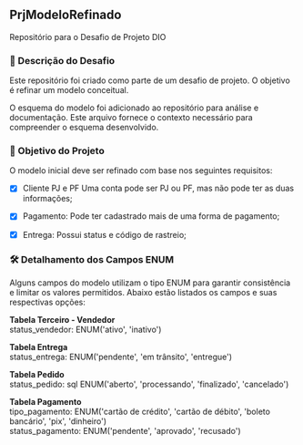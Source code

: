 ## PrjModeloRefinado
Repositório para o Desafio de Projeto DIO

### 📝 Descrição do Desafio
Este repositório foi criado como parte de um desafio de projeto. O objetivo é refinar um modelo conceitual.

O esquema do modelo foi adicionado ao repositório para análise e documentação. Este arquivo fornece o contexto necessário para compreender o esquema desenvolvido.

### 🎯 Objetivo do Projeto
O modelo inicial deve ser refinado com base nos seguintes requisitos:

- [x] Cliente PJ e PF Uma conta pode ser PJ ou PF, mas não pode ter as duas informações;

- [x] Pagamento: Pode ter cadastrado mais de uma forma de pagamento;

- [x] Entrega: Possui status e código de rastreio;


### 🛠️ Detalhamento dos Campos ENUM
Alguns campos do modelo utilizam o tipo ENUM para garantir consistência e limitar os valores permitidos. Abaixo estão listados os campos e suas respectivas opções:

**Tabela Terceiro - Vendedor**\
status_vendedor:
ENUM('ativo', 'inativo')

**Tabela Entrega**\
status_entrega:
ENUM('pendente', 'em trânsito', 'entregue')

**Tabela Pedido**\
status_pedido:
sql
ENUM('aberto', 'processando', 'finalizado', 'cancelado')

**Tabela Pagamento**\
tipo_pagamento:
ENUM('cartão de crédito', 'cartão de débito', 'boleto bancário', 'pix', 'dinheiro')\
status_pagamento:
ENUM('pendente', 'aprovado', 'recusado')
